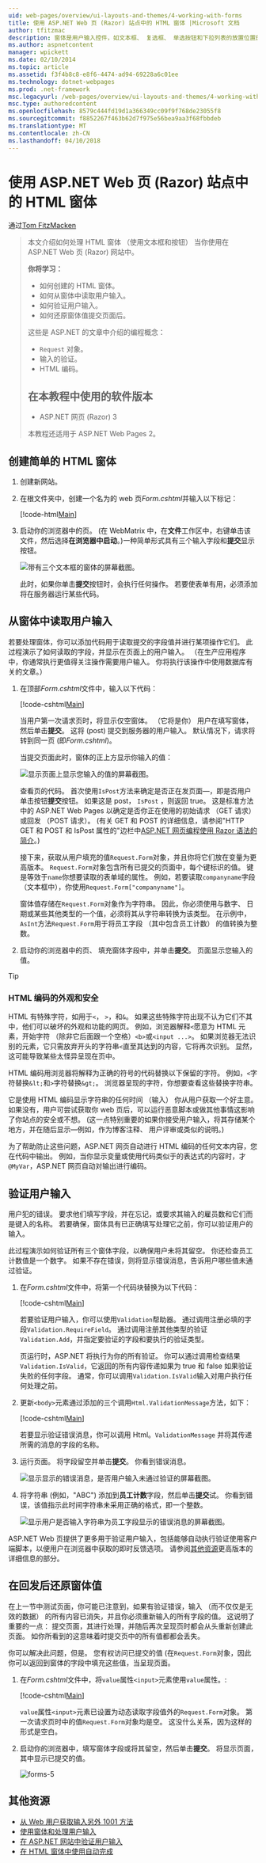 ```yaml
---
uid: web-pages/overview/ui-layouts-and-themes/4-working-with-forms
title: 使用 ASP.NET Web 页 (Razor) 站点中的 HTML 窗体 |Microsoft 文档
author: tfitzmac
description: 窗体是用户输入控件，如文本框、 复选框、 单选按钮和下拉列表的放置位置的 HTML 文档的节。 使用窗体疑问词...
ms.author: aspnetcontent
manager: wpickett
ms.date: 02/10/2014
ms.topic: article
ms.assetid: f3f4b8c8-e8f6-4474-ad94-69228a6c01ee
ms.technology: dotnet-webpages
ms.prod: .net-framework
msc.legacyurl: /web-pages/overview/ui-layouts-and-themes/4-working-with-forms
msc.type: authoredcontent
ms.openlocfilehash: 8579c444fd19d1a366349cc09f9f768de23055f8
ms.sourcegitcommit: f8852267f463b62d7f975e56bea9aa3f68fbbdeb
ms.translationtype: MT
ms.contentlocale: zh-CN
ms.lasthandoff: 04/10/2018
---
```

<a name="working-with-html-forms-in-aspnet-web-pages-razor-sites"></a>使用 ASP.NET Web 页 (Razor) 站点中的 HTML 窗体
====================
通过[Tom FitzMacken](https://github.com/tfitzmac)

> 本文介绍如何处理 HTML 窗体 （使用文本框和按钮） 当你使用在 ASP.NET Web 页 (Razor) 网站中。
> 
> **你将学习：** 
> 
> - 如何创建的 HTML 窗体。
> - 如何从窗体中读取用户输入。
> - 如何验证用户输入。
> - 如何还原窗体值提交页面后。
> 
> 这些是 ASP.NET 的文章中介绍的编程概念：
> 
> - `Request` 对象。
> - 输入的验证。
> - HTML 编码。
>   
> 
> ## <a name="software-versions-used-in-the-tutorial"></a>在本教程中使用的软件版本
> 
> 
> - ASP.NET 网页 (Razor) 3
>   
> 
> 本教程还适用于 ASP.NET Web Pages 2。


## <a name="creating-a-simple-html-form"></a>创建简单的 HTML 窗体

1. 创建新网站。
2. 在根文件夹中，创建一个名为的 web 页*Form.cshtml*并输入以下标记：

    [!code-html[Main](4-working-with-forms/samples/sample1.html)]
3. 启动你的浏览器中的页。 (在 WebMatrix 中，在**文件**工作区中，右键单击该文件，然后选择**在浏览器中启动**。)一种简单形式具有三个输入字段和**提交**显示按钮。

    ![带有三个文本框的窗体的屏幕截图。](4-working-with-forms/_static/image1.jpg)

    此时，如果你单击**提交**按钮时，会执行任何操作。 若要使表单有用，必须添加将在服务器运行某些代码。

## <a name="reading-user-input-from-the-form"></a>从窗体中读取用户输入

若要处理窗体，你可以添加代码用于读取提交的字段值并进行某项操作它们。 此过程演示了如何读取的字段，并显示在页面上的用户输入。 （在生产应用程序中，你通常执行更值得关注操作需要用户输入。 你将执行该操作中使用数据库有关的文章。）

1. 在顶部*Form.cshtml*文件中，输入以下代码：

    [!code-cshtml[Main](4-working-with-forms/samples/sample2.cshtml)]

    当用户第一次请求页时，将显示仅空窗体。 （它将是你） 用户在填写窗体，然后单击**提交**。 这将 (post) 提交到服务器的用户输入。 默认情况下，请求将转到同一页 (即*Form.cshtml*)。

    当提交页面此时，窗体的正上方显示你输入的值：

    ![显示页面上显示您输入的值的屏幕截图。](4-working-with-forms/_static/image2.jpg)

    查看页的代码。 首次使用`IsPost`方法来确定是否正在发页面&#8212;，即是否用户单击按钮**提交**按钮。 如果这是 post， `IsPost` ，则返回 true。 这是标准方法中的 ASP.NET Web Pages 以确定是否你正在使用的初始请求 （GET 请求） 或回发 （POST 请求）。 (有关 GET 和 POST 的详细信息，请参阅"HTTP GET 和 POST 和 IsPost 属性的"边栏中[ASP.NET 网页编程使用 Razor 语法的简介](https://go.microsoft.com/fwlink/?LinkId=202890#SB_HttpGetPost)。)

    接下来，获取从用户填充的值`Request.Form`对象，并且你将它们放在变量为更高版本。 `Request.Form`对象包含所有已提交的页面中，每个键标识的值。 键是等效于`name`你想要读取的表单域的属性。 例如，若要读取`companyname`字段 （文本框中），你使用`Request.Form["companyname"]`。

    窗体值存储在`Request.Form`对象作为字符串。 因此，你必须使用与数字、 日期或某些其他类型的一个值，必须将其从字符串转换为该类型。 在示例中，`AsInt`方法`Request.Form`用于将员工字段 （其中包含员工计数） 的值转换为整数。
2. 启动你的浏览器中的页、 填充窗体字段中，并单击**提交**。 页面显示您输入的值。

> [!TIP] 
> 
> <a id="SB_HTMLEncoding"></a>
> ### <a name="html-encoding-for-appearance-and-security"></a>HTML 编码的外观和安全
> 
> HTML 有特殊字符，如用于`<`， `>`，和`&`。 如果这些特殊字符出现不认为它们不其中，他们可以破坏的外观和功能的网页。 例如，浏览器解释`<`愿意为 HTML 元素，开始字符 （除非它后面跟一个空格）`<b>`或`<input ...>`。 如果浏览器无法识别的元素，它只需放弃开头的字符串`<`直至其达到的内容，它将再次识别。 显然，这可能导致某些太怪异呈现在页中。
> 
> HTML 编码用浏览器将解释为正确的符号的代码替换以下保留的字符。 例如，`<`字符替换`&lt;`和`>`字符替换`&gt;`。 浏览器呈现的字符，你想要查看这些替换字符串。
> 
> 它是使用 HTML 编码显示字符串的任何时间 （输入） 你从用户获取一个好主意。 如果没有，用户可尝试获取你 web 页后，可以运行恶意脚本或做其他事情这影响了你站点的安全或不想。 (这一点特别重要的如果你接受用户输入，将其存储某个地方，并在随后显示&#8212;例如，作为博客注释、 用户评审或类似的说明。)
> 
> 为了帮助防止这些问题，ASP.NET 网页自动进行 HTML 编码的任何文本内容，您在代码中输出。 例如，当你显示变量或使用代码类似于的表达式的内容时，才`@MyVar`，ASP.NET 网页自动对输出进行编码。


## <a name="validating-user-input"></a>验证用户输入

用户犯的错误。 要求他们填写字段，并在忘记，或要求其输入的雇员数和它们而是键入的名称。 若要确保，窗体具有已正确填写处理它之前，你可以验证用户的输入。

此过程演示如何验证所有三个窗体字段，以确保用户未将其留空。 你还检查员工计数值是一个数字。 如果不存在错误，则将显示错误消息，告诉用户哪些值未通过验证。

1. 在*Form.cshtml*文件中，将第一个代码块替换为以下代码： 

    [!code-cshtml[Main](4-working-with-forms/samples/sample3.cshtml)]

    若要验证用户输入，你可以使用`Validation`帮助器。 通过调用注册必填的字段`Validation.RequireField`。 通过调用注册其他类型的验证`Validation.Add`，并指定要验证的字段和要执行的验证类型。

    页运行时，ASP.NET 将执行为你的所有验证。 你可以通过调用检查结果`Validation.IsValid`，它返回的所有内容传递如果为 true 和 false 如果验证失败的任何字段。 通常，你可以调用`Validation.IsValid`输入对用户执行任何处理之前。
2. 更新`<body>`元素通过添加的三个调用`Html.ValidationMessage`方法，如下：

    [!code-cshtml[Main](4-working-with-forms/samples/sample4.cshtml?highlight=8,13,18)]

    若要显示验证错误消息，你可以调用 Html。`ValidationMessage` 并将其传递所需的消息的字段的名称。
3. 运行页面。 将字段留空并单击**提交**。 你看到错误消息。

    ![显示显示的错误消息，是否用户输入未通过验证的屏幕截图。](4-working-with-forms/_static/image3.jpg)
4. 将字符串 (例如，"ABC") 添加到**员工计数**字段，然后单击**提交**试。 你看到错误，该值指示此时间字符串未采用正确的格式，即一个整数。

    ![显示用户是否输入字符串为员工字段显示的错误消息的屏幕截图。](4-working-with-forms/_static/image4.jpg)

ASP.NET Web 页提供了更多用于验证用户输入，包括能够自动执行验证使用客户端脚本，以便用户在浏览器中获取的即时反馈选项。 请参阅[其他资源](#Additional_Resources)更高版本的详细信息的部分。

## <a name="restoring-form-values-after-postbacks"></a>在回发后还原窗体值

在上一节中测试页面，你可能已注意到，如果有验证错误，输入 （而不仅仅是无效的数据） 的所有内容已消失，并且你必须重新输入的所有字段的值。 这说明了重要的一点： 提交页面，其进行处理，并随后再次呈现页时都会从头重新创建此页面。 如你所看到的这意味着时提交页中的所有值都都会丢失。

你可以解决此问题，但是。 您有权访问已提交的值 (在`Request.Form`对象，因此你可以返回到窗体的字段中填充这些值，当呈现页面。

1. 在*Form.cshtml*文件中，将`value`属性`<input>`元素使用`value`属性。: 

    [!code-cshtml[Main](4-working-with-forms/samples/sample5.cshtml?highlight=13,19,25)]

    `value`属性`<input>`元素已设置为动态读取字段值外的`Request.Form`对象。 第一次请求页时中的值`Request.Form`对象均是空。 这没什么关系，因为这样的形式是空白。
2. 启动你的浏览器中，填写窗体字段或将其留空，然后单击**提交**。 将显示页面，其中显示已提交的值。

    ![forms-5](4-working-with-forms/_static/image5.jpg)

<a id="Additional_Resources"></a>
## <a name="additional-resources"></a>其他资源

- [从 Web 用户获取输入另外 1001 方法](https://msdn.microsoft.com/library/ms971057.aspx)
- [使用窗体和处理用户输入](https://msdn.microsoft.com/library/ms525182(VS.90).aspx)
- [在 ASP.NET 网站中验证用户输入](https://go.microsoft.com/fwlink/?LinkId=253002)
- [在 HTML 窗体中使用自动完成](https://msdn.microsoft.com/library/ms533032(VS.85).aspx)
